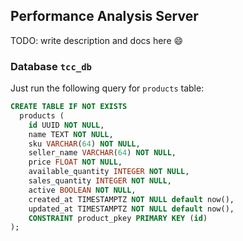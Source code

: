 ## Performance Analysis Server

TODO: write description and docs here 😄

### Database `tcc_db` 

Just run the following query for `products` table:

```sql
CREATE TABLE IF NOT EXISTS
  products (
    id UUID NOT NULL,
    name TEXT NOT NULL,
    sku VARCHAR(64) NOT NULL,
    seller_name VARCHAR(64) NOT NULL,
    price FLOAT NOT NULL,
    available_quantity INTEGER NOT NULL,
    sales_quantity INTEGER NOT NULL,
    active BOOLEAN NOT NULL,
    created_at TIMESTAMPTZ NOT NULL default now(),
    updated_at TIMESTAMPTZ NOT NULL default now(),
    CONSTRAINT product_pkey PRIMARY KEY (id)
);
```